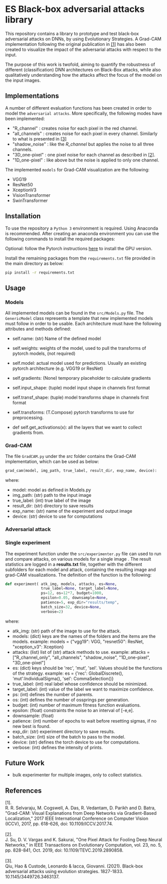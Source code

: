 # ES Black-box adversarial attacks library
This repository contains a library to prototype and test black-box adversarial attacks on DNNs, by using Evolutionary Strategies.
A Grad-CAM implementation following the original publication in <a href="#gradcam">[1]</a> has also been created to visualize the impact of the adversarial attacks with respect to the input.

The purpose of this work is twofold, aiming to quantify the robustness of different (classification) DNN architectures on Black-Box attacks, while also qualitatively understanding how the attacks affect the focus of the model on the input images.


## Implementations
A number of different evaluation functions has been created in order to model the `adversarial attacks`. More specifically, the following modes have been implemented:
- "R_channel" : creates noise for each pixel in the red channel.
- "all_channels" : creates noise for each pixel in every channel. Similarly to what is presented in <a href="tiling_es">[3]</a>
- "shadow_noise" : like the *R_channel* but applies the noise to all three channels. 
- "3D_one-pixel" : one pixel noise for each channel as described in <a href="#one_pixel_atk">[2]</a>.
- "1D_one-pixel" : like above but the noise is applied to only one channel.

The implemented `models` for Grad-CAM visualization are the following:
- VGG19
- ResNet50
- XceptionV3
- VisionTransformer
- SwinTransformer


## Installation
To use the repository a `Python 3` environment is required. Using Anaconda is recommended. After creating an anaconda environment you can use the following commands to install the required packages:


Optional: follow the Pytorch instructions <a href="https://pytorch.org/">here</a> to install the GPU version.

Install the remaining packages from the `requirements.txt` file provided in the main directory as below:
```bash
pip install -r requirements.txt
```


## Usage


### Models
All implemented models can be found in the `src/Models.py` file. The `GenericModel` class represents a template that new implemented models must follow in order to be usable. Each architecture must have the following attributes and methods defined:
- self.name: (str) Name of the defined model
- self.weights: weights of the model, used to pull the transforms of pytorch models, (not required)
- self.model: actual model used for predictions. Usually an existing pytorch architecture (e.g. VGG19 or ResNet)
- self.gradients: (None) temporary placeholder to calculate gradients
- self.input_shape: (tuple) model input shape in channels first format
- self.transf_shape: (tuple) model transforms shape in channels first format
- self.transforms: (T.Compose) pytorch transforms to use for preprocessing.

- def self.get_activations(x): all the layers that we want to collect gradients from. 


### Grad-CAM
The file `GradCAM.py` under the *src* folder contains the Grad-CAM implementation, which can be used as below:
```python
grad_cam(model, img_path, true_label, result_dir, exp_name, device):
```
where:
- model: model as defined in Models.py
- img_path: (str) path to the input image
- true_label: (int) true label of the image
- result_dir: (str) directory to save results
- exp_name: (str) name of the experiment and output image
- device: (str) device to use for computations


### Adversarial attack



### Single experiment
The experiment function under the `src/experimenter.py` file can used to run and compare attacks, on various models for a single image . The result statistics are logged in a **results.txt** file, together with the different subfolders for each model and attack, containing the resulting image and grad-CAM visualizations. The definition of the function is the following:
```python
def experiment( atk_img, models, attacks, es=None,
                true_label=None, target_label=None,
                ps=12, os=12*7, budget=1000, 
                epsilon=0.05, downsample=None,
                patience=5, exp_dir="results/temp",
                batch_size=32, device=None,
                verbose=2)
```
where:
- atk_img: (str) path of the image to use for the attack.
- models: (dict) keys are the names of the folders and the items are the models.
        example: models = {"vgg19": VGG, "resnet50": ResNet, "xception_v3": Xception}
- attacks: (list) list of (str) attack methods to use.
        example: attacks = ["R_channel_only", "all_channels", "shadow_noise", "1D_one-pixel", "3D_one-pixel"]
- es: (dict) keys should be 'rec', 'mut', 'sel'. Values should be the functions of the strategy.
        example: es = {'rec': GlobalDiscrete(), 'mut':IndividualSigma(), 'sel': CommaSelection()}
- true_label: (int) real label whose confidence should be minimized.
- target_label: (int) value of the label we want to maximize confidence.
- ps: (int) defines the number of parents.
- os: (int) defines the number of ossprings per generation.
- budget: (int) number of maximum fitness function evaluations.
- epsilon: (float) constraints the noise to an interval of [-e,e].
- downsample: (float)
- patience: (int) number of epochs to wait before resetting sigmas, if no new best is found.
- exp_dir: (str) experiment directory to save results.
- batch_size: (int) size of the batch to pass to the model.
- device: (str) defines the torch device to use for computations.
- verbose: (int) defines the intensity of prints.

## Future Work
- bulk experimenter for multiple images, only to collect statistics.


## References
<div id="gradcam">
[1].<br/>
R. R. Selvaraju, M. Cogswell, A. Das, R. Vedantam, D. Parikh and D. Batra, "Grad-CAM: Visual Explanations from Deep Networks via Gradient-Based Localization," 2017 IEEE International Conference on Computer Vision (ICCV), 2017, pp. 618-626, doi: 10.1109/ICCV.2017.74.</a>
</div>
<br/>
<div id="one_pixel_atk">
[2].<br/>
J. Su, D. V. Vargas and K. Sakurai, "One Pixel Attack for Fooling Deep Neural Networks," in IEEE Transactions on Evolutionary Computation, vol. 23, no. 5, pp. 828-841, Oct. 2019, doi: 10.1109/TEVC.2019.2890858.
</div>
<br/>
<div id="tiling_es">
[3].<br/>
Qiu, Hao & Custode, Leonardo & Iacca, Giovanni. (2021). Black-box adversarial attacks using evolution strategies. 1827-1833. 10.1145/3449726.3463137. 
</div>